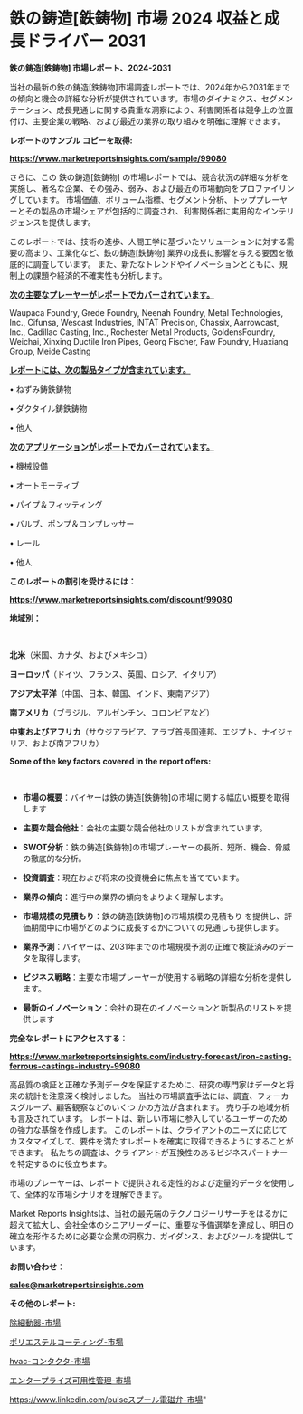 # 鉄の鋳造[鉄鋳物] 市場 2024 収益と成長ドライバー 2031

<strong>鉄の鋳造[鉄鋳物] 市場レポート、2024-2031</strong>

当社の最新の鉄の鋳造[鉄鋳物]市場調査レポートでは、2024年から2031年までの傾向と機会の詳細な分析が提供されています。市場のダイナミクス、セグメンテーション、成長見通しに関する貴重な洞察により、利害関係者は競争上の位置付け、主要企業の戦略、および最近の業界の取り組みを明確に理解できます。



<strong>レポートのサンプル コピーを取得:</strong> <a href=https://www.marketreportsinsights.com/sample/99080>

<strong><u>https://www.marketreportsinsights.com/sample/99080</u></strong></a>

さらに、この 鉄の鋳造[鉄鋳物] の市場レポートでは、競合状況の詳細な分析を実施し、著名な企業、その強み、弱み、および最近の市場動向をプロファイリングしています。 市場価値、ボリューム指標、セグメント分析、トッププレーヤーとその製品の市場シェアが包括的に調査され、利害関係者に実用的なインテリジェンスを提供します。

このレポートでは、技術の進歩、人間工学に基づいたソリューションに対する需要の高まり、工業化など、鉄の鋳造[鉄鋳物] 業界の成長に影響を与える要因を徹底的に調査しています。 また、新たなトレンドやイノベーションとともに、規制上の課題や経済的不確実性も分析します。



<strong><u>次の主要なプレーヤーがレポートでカバーされています。</u></strong>

Waupaca Foundry, Grede Foundry, Neenah Foundry, Metal Technologies, Inc., Cifunsa, Wescast Industries, INTAT Precision, Chassix, Aarrowcast, Inc., Cadillac Casting, Inc., Rochester Metal Products, GoldensFoundry, Weichai, Xinxing Ductile Iron Pipes, Georg Fischer, Faw Foundry, Huaxiang Group, Meide Casting



<strong><u><b>レポートには、次の製品タイプが含まれています。</b></u></strong>

• ねずみ鋳鉄鋳物

• ダクタイル鋳鉄鋳物

• 他人



<strong><u><b>次のアプリケーションがレポートでカバーされています。</b></u></strong>

• 機械設備

• オートモーティブ

• パイプ＆フィッティング

• バルブ、ポンプ＆コンプレッサー

• レール

• 他人



<strong><b>このレポートの割引を受けるには：</b></strong>

<a href=https://www.marketreportsinsights.com/discount/99080>

<strong><u>https://www.marketreportsinsights.com/discount/99080</u></strong></a>



<strong>地域別：</strong>

<strong> </strong>



<strong>北米</strong>（米国、カナダ、およびメキシコ）



<strong>ヨーロッパ</strong>（ドイツ、フランス、英国、ロシア、イタリア）



<strong>アジア太平洋</strong>（中国、日本、韓国、インド、東南アジア）



<strong>南アメリカ</strong>（ブラジル、アルゼンチン、コロンビアなど）



<strong>中東およびアフリカ</strong>（サウジアラビア、アラブ首長国連邦、エジプト、ナイジェリア、および南アフリカ）



<strong>Some of the key factors covered in the report offers:</strong>

<strong> </strong>
<ul>
  <li>

<strong>市場の概要</strong>：バイヤーは鉄の鋳造[鉄鋳物]の市場に関する幅広い概要を取得します</li>
  <li>

<strong>主要な競合他社</strong>：会社の主要な競合他社のリストが含まれています。</li>
  <li>

<strong>SWOT分析</strong>：鉄の鋳造[鉄鋳物]の市場プレーヤーの長所、短所、機会、脅威の徹底的な分析。</li>
  <li>

<strong>投資調査</strong>：現在および将来の投資機会に焦点を当てています。</li>
  <li>

<strong>業界の傾向</strong>：進行中の業界の傾向をよりよく理解します。</li>
  <li>

<strong>市場規模の見積もり</strong>：鉄の鋳造[鉄鋳物]の市場規模の見積もり を提供し、評価期間中に市場がどのように成長するかについての見通しも提供します。</li>
  <li>

<strong>業界予測</strong>：バイヤーは、2031年までの市場規模予測の正確で検証済みのデータを取得します。</li>
  <li>

<strong>ビジネス戦略</strong>：主要な市場プレーヤーが使用する戦略の詳細な分析を提供します。</li>
  <li>

<strong>最新のイノベーション</strong>：会社の現在のイノベーションと新製品のリストを提供します</li>
</ul>


<strong>完全なレポートにアクセスする</strong>：

<a href=https://www.marketreportsinsights.com/industry-forecast/iron-casting-ferrous-castings-industry-99080>

<strong><u>https://www.marketreportsinsights.com/industry-forecast/iron-casting-ferrous-castings-industry-99080</u></strong></a>

高品質の検証と正確な予測データを保証するために、研究の専門家はデータと将来の統計を注意深く検討しました。 当社の市場調査手法には、調査、フォーカスグループ、顧客観察などのいくつ かの方法が含まれます。 売り手の地域分析も言及されています。 レポートは、新しい市場に参入しているユーザーのための強力な基盤を作成します。 このレポートは、クライアントのニーズに応じてカスタマイズして、要件を満たすレポートを確実に取得できるようにすることができます。 私たちの調査は、クライアントが互換性のあるビジネスパートナーを特定するのに役立ちます。

市場のプレーヤーは、レポートで提供される定性的および定量的データを使用して、全体的な市場シナリオを理解できます。

Market Reports Insightsは、当社の最先端のテクノロジーリサーチをはるかに超えて拡大し、会社全体のシニアリーダーに、重要な予備選挙を達成し、明日の確立を形作るために必要な企業の洞察力、ガイダンス、およびツールを提供しています。



<strong><b>お問い合わせ</b></strong>：

<a href=mailto:sales@marketreportsinsights.com>

<strong><u>sales@marketreportsinsights.com</u></strong></a>



<strong>その他のレポート:</strong>

<a href=https://www.linkedin.com/pulse/除細動器-市場-2023-総利益と主要ベンダー-2030-consumer-connection-collective-360-wg4zf/>除細動器-市場</a>

<a href=https://www.linkedin.com/pulse/ポリエステルコーティング-市場-2023-年のダイナミクスとビジネストレンド-abunf/>ポリエステルコーティング-市場</a>

<a href=https://www.linkedin.com/pulse/hvac-コンタクタ-市場-2030-年までの需要に焦点を当てた-2023-年調査レポート-pr-news-hub-z1lwf/>hvac-コンタクタ-市場</a>

<a href=https://www.linkedin.com/pulse/エンタープライズ可用性管理-市場-2030-年までの需要に焦点を当てた-pqzkf/>エンタープライズ可用性管理-市場</a>

<a href=https://www.linkedin.com/pulseスプール電磁弁-市場-2023-新興市場-将来の動向と市場需要-2030-pr-news-hub-kbpjf/>https://www.linkedin.com/pulseスプール電磁弁-市場</a>"
